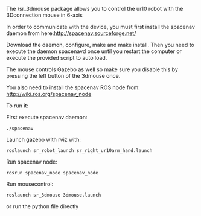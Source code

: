 The /sr_3dmouse package allows you to control the ur10 robot with the 3Dconnection mouse in 6-axis

In order to communicate with the device, you must first install the spacenav daemon from here:http://spacenav.sourceforge.net/

Download the daemon, configure, make and make install. 
Then you need to execute the daemon spacenavd once until you restart the computer or execute the provided script to auto load.
 
The mouse controls Gazebo as well so make sure you disable this by pressing the left button of the 3dmouse once. 

You also need to install the spacenav ROS node from: http://wiki.ros.org/spacenav_node

To run it:

First execute spacenav daemon:
```
./spacenav
```
Launch gazebo with rviz with:
```
roslaunch sr_robot_launch sr_right_ur10arm_hand.launch
```
Run spacenav node:
```
rosrun spacenav_node spacenav_node
```
Run mousecontrol:
```
roslaunch sr_3dmouse 3dmouse.launch
```
or run the python file directly
